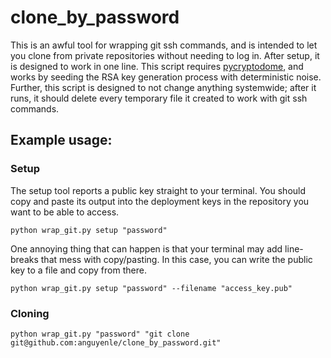 # clone_by_password
This is an awful tool for wrapping git ssh commands, and is intended to let you clone from private repositories without needing to log in. After setup, it is designed to work in one line. This script requires [pycryptodome](https://pycryptodome.readthedocs.io/en/latest/), and works by seeding the RSA key generation process with deterministic noise. Further, this script is designed to not change anything systemwide; after it runs, it should delete every temporary file it created to work with git ssh commands.

## Example usage:

### Setup
The setup tool reports a public key straight to your terminal. You should copy and paste its output into the deployment keys in the repository you want to be able to access.
```
python wrap_git.py setup "password"
```
One annoying thing that can happen is that your terminal may add line-breaks that mess with copy/pasting. In this case, you can write the public key to a file and copy from there.
```
python wrap_git.py setup "password" --filename "access_key.pub"
```
### Cloning
```
python wrap_git.py "password" "git clone git@github.com:anguyenle/clone_by_password.git"
```

